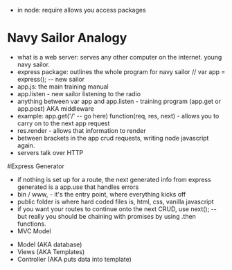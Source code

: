 - in node: require allows you access packages

# Navy Sailor Analogy
- what is a web server: serves any other computer on the internet. young navy sailor. 
- express package: outlines the whole program for navy sailor // var app = express(); -- new sailor
- app.js: the main training manual
- app.listen - new sailor listening to the radio
- anything between var app and app.listen - training program (app.get or app.post) AKA middleware
- example: app.get('/' -- go here) function(req, res, next) - allows you to carry on to the next app request
- res.render - allows that information to render
- between brackets in the app crud requests, writing node javascript again.
- servers talk over HTTP

#Express Generator
- if nothing is set up for a route, the next generated info from express generated is a app.use that handles errors
- bin / www, - it's the entry point, where everything kicks off
- public folder is where hard coded files is, html, css, vanilla javascript
- if you want your routes to continue onto the next CRUD, use next(); -- but really you should be chaining with promises by using .then functions.
- MVC Model
* Model (AKA database)
* Views (AKA Templates)
* Controller (AKA puts data into template)
